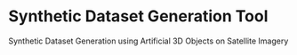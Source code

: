 # Synthetic Dataset Generation Tool
 Synthetic Dataset Generation using Artificial 3D Objects on Satellite Imagery
